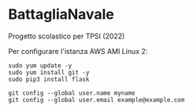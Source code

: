 # BattagliaNavale
Progetto scolastico per TPSI (2022)

Per configurare l'istanza AWS AMI Linux 2: 
```
sudo yum update -y
sudo yum install git -y
sudo pip3 install flask

git config --global user.name myname
git config --global user.email example@example.com
```
